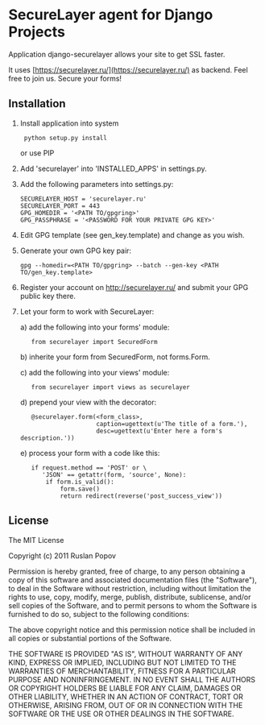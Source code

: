 SecureLayer agent for Django Projects
=====================================

Application django-securelayer allows your site to get SSL faster.

It uses [https://securelayer.ru/](https://securelayer.ru/) as backend. Feel free to join us. Secure your forms!

## Installation ##

1. Install application into system

        python setup.py install

   or use PIP

2. Add 'securelayer' into 'INSTALLED_APPS' in settings.py.

3. Add the following parameters into settings.py:

       SECURELAYER_HOST = 'securelayer.ru'
       SECURELAYER_PORT = 443
       GPG_HOMEDIR = '<PATH TO/gpgring>'
       GPG_PASSPHRASE = '<PASSWORD FOR YOUR PRIVATE GPG KEY>'

4. Edit GPG template (see gen_key.template) and change <VALUES> as you wish.

5. Generate your own GPG key pair:

       gpg --homedir=<PATH TO/gpgring> --batch --gen-key <PATH TO/gen_key.template>

6. Register your account on http://securelayer.ru/ and submit your GPG public key there.

7. Let your form to work with SecureLayer:

   a) add the following into your forms' module:

          from securelayer import SecuredForm

   b) inherite your form from SecuredForm, not forms.Form.

   c) add the following into your views' module:

          from securelayer import views as securelayer

   d) prepend your view with the decorator:

          @securelayer.form(<form_class>,
                            caption=ugettext(u'The title of a form.'),
                            desc=ugettext(u'Enter here a form's description.'))

   e) process your form with a code like this:

          if request.method == 'POST' or \
             'JSON' == getattr(form, 'source', None):
              if form.is_valid():
                  form.save()
                  return redirect(reverse('post_success_view'))

## License ##

The MIT License

Copyright (c) 2011 Ruslan Popov

Permission is hereby granted, free of charge, to any person obtaining a copy
of this software and associated documentation files (the "Software"), to deal
in the Software without restriction, including without limitation the rights
to use, copy, modify, merge, publish, distribute, sublicense, and/or sell
copies of the Software, and to permit persons to whom the Software is
furnished to do so, subject to the following conditions:

The above copyright notice and this permission notice shall be included in
all copies or substantial portions of the Software.

THE SOFTWARE IS PROVIDED "AS IS", WITHOUT WARRANTY OF ANY KIND, EXPRESS OR
IMPLIED, INCLUDING BUT NOT LIMITED TO THE WARRANTIES OF MERCHANTABILITY,
FITNESS FOR A PARTICULAR PURPOSE AND NONINFRINGEMENT. IN NO EVENT SHALL THE
AUTHORS OR COPYRIGHT HOLDERS BE LIABLE FOR ANY CLAIM, DAMAGES OR OTHER
LIABILITY, WHETHER IN AN ACTION OF CONTRACT, TORT OR OTHERWISE, ARISING FROM,
OUT OF OR IN CONNECTION WITH THE SOFTWARE OR THE USE OR OTHER DEALINGS IN
THE SOFTWARE.
